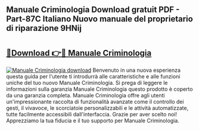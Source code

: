 ## Manuale Criminologia Download gratuit PDF - Part-87C Italiano Nuovo manuale del proprietario di riparazione 9HNij

# <h2><a href="http://dfgo78.blite.top/?on=Manuale+Criminologia">🔗Download 👉🔴 Manuale Criminologia</a></h2>

[![Manuale Criminologia download](https://i.imgur.com/lujVjoI.png)](http://dfgo78.blite.top/?on=Manuale+Criminologia)
Benvenuto in una nuova esperienza questa guida per l'utente ti introdurrà alle caratteristiche e alle funzioni uniche del tuo nuovo Manuale Criminologia. Si prega di leggere le informazioni sulla garanzia Manuale Criminologia questo prodotto è coperto da una garanzia completa. Manuale Criminologia offre agli utenti un'impressionante raccolta di funzionalità avanzate come il controllo dei gesti, il vivavoce, le scorciatoie personalizzabili e le attività automatizzate, tutte facilmente accessibili dall'interfaccia. Grazie per aver scelto noi! Apprezziamo la tua fiducia e il tuo supporto per Manuale Criminologia.
